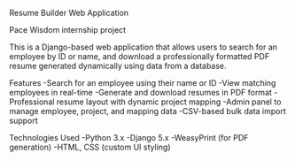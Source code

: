 Resume Builder Web Application

Pace Wisdom internship project

This is a Django-based web application that allows users to search for an employee by ID or name, and download a professionally formatted PDF resume generated dynamically using data from a database.

Features
-Search for an employee using their name or ID
-View matching employees in real-time
-Generate and download resumes in PDF format
-Professional resume layout with dynamic project mapping
-Admin panel to manage employee, project, and mapping data
-CSV-based bulk data import support

Technologies Used
-Python 3.x
-Django 5.x
-WeasyPrint (for PDF generation)
-HTML, CSS (custom UI styling)
